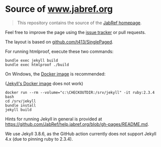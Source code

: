 # Source of www.jabref.org

> This repository contains the source of the [JabRef homepage](https://www.jabref.org/).

Feel free to improve the page using the [issue tracker](https://github.com/JabRef/www.jabref.org/issues) or pull requests.

The layout is based on [github.com/t413/SinglePaged](https://github.com/t413/SinglePaged).

For running htmlproof, execute these two commands:

    bundle exec jekyll build
    bundle exec htmlproof ./build

On Windows, the [Docker image](https://github.com/envygeeks/jekyll-docker/blob/master/README.md) is recommended:

([Jekyll's Docker image](https://github.com/envygeeks/jekyll-docker/blob/master/README.md) does not work)

```
docker run --rm --volume="c:\CHECKOUTDIR:/srv/jekyll" -it ruby:2.3.4 bash
cd /srv/jekyll
bundle install
jekyll build
```

Hints for running Jekyll in general is provided at <https://github.com/JabRef/help.jabref.org/blob/gh-pages/README.md>.

We use Jekyll 3.8.6, as the GitHub action currently does not support Jekyll 4.x (due to pinning ruby to 2.3.4).
